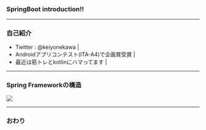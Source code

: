 ### SpringBoot introduction!!



---
### 自己紹介

- Twitter : @keiyonekawa |
- Androidアプリコンテスト(ITA-A4)で企画賞受賞 |
- 最近は筋トレとkotlinにハマってます |


---
### Spring Frameworkの構造

<img src="https://github.com/keiyonekawa0614/springboot_introduction/blob/master/spring2.png" />





---


### おわり
